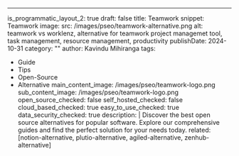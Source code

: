 ---
is_programmatic_layout_2: true
draft: false
title: Teamwork
snippet: Teamwork
image:
  src: /images/pseo/teamwork-alternative.png
  alt: teamwork vs worklenz, alternative for teamwork project managemet tool, task management, resource management, productivity
publishDate: 2024-10-31
category: ""
author: Kavindu Mihiranga
tags:
  - Guide
  - Tips
  - Open-Source
  - Alternative
main_content_image: /images/pseo/teamwork-logo.png
sub_content_image: /images/pseo/teamwork-logo.png
open_source_checked: false
self_hosted_checked: false
cloud_based_checked: true
easy_to_use_checked: true
data_security_checked: true
description: |
   Discover the best open source alternatives for popular software. Explore our comprehensive guides and find the perfect solution for your needs today.
related: [notion-alternative, plutio-alternative, agiled-alternative, zenhub-alternative]